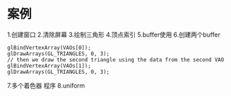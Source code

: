 # 案例

1.创建窗口
2.清除屏幕
3.绘制三角形
4.顶点索引
5.buffer使用
6.创建两个buffer
```
glBindVertexArray(VAOs[0]);
glDrawArrays(GL_TRIANGLES, 0, 3);
// then we draw the second triangle using the data from the second VAO
glBindVertexArray(VAOs[1]);
glDrawArrays(GL_TRIANGLES, 0, 3);
```
7.多个着色器  程序
8.uniform

























